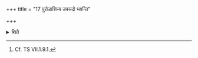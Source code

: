+++
title = "17 पुरोडाशिन्य उपसदो भवन्ति"

+++

<details><summary>थिते</summary>

17. (In this sacrifice) the Upasad (offerings) consist of sacrificial breads[^1] (instead of ghee, as is done normally).  

[^1]: Cf. TS VII.1.9.1.  
</details>
